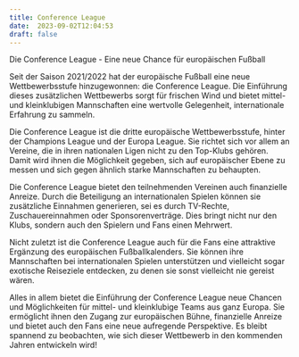 ```yaml
---
title: Conference League
date:  2023-09-02T12:04:53
draft: false
---
```


Die Conference League - Eine neue Chance für europäischen Fußball

Seit der Saison 2021/2022 hat der europäische Fußball eine neue Wettbewerbsstufe hinzugewonnen: die Conference League. Die Einführung dieses zusätzlichen Wettbewerbs sorgt für frischen Wind und bietet mittel- und kleinklubigen Mannschaften eine wertvolle Gelegenheit, internationale Erfahrung zu sammeln.

Die Conference League ist die dritte europäische Wettbewerbsstufe, hinter der Champions League und der Europa League. Sie richtet sich vor allem an Vereine, die in ihren nationalen Ligen nicht zu den Top-Klubs gehören. Damit wird ihnen die Möglichkeit gegeben, sich auf europäischer Ebene zu messen und sich gegen ähnlich starke Mannschaften zu behaupten.

Die Conference League bietet den teilnehmenden Vereinen auch finanzielle Anreize. Durch die Beteiligung an internationalen Spielen können sie zusätzliche Einnahmen generieren, sei es durch TV-Rechte, Zuschauereinnahmen oder Sponsorenverträge. Dies bringt nicht nur den Klubs, sondern auch den Spielern und Fans einen Mehrwert.

Nicht zuletzt ist die Conference League auch für die Fans eine attraktive Ergänzung des europäischen Fußballkalenders. Sie können ihre Mannschaften bei internationalen Spielen unterstützen und vielleicht sogar exotische Reiseziele entdecken, zu denen sie sonst vielleicht nie gereist wären.

Alles in allem bietet die Einführung der Conference League neue Chancen und Möglichkeiten für mittel- und kleinklubige Teams aus ganz Europa. Sie ermöglicht ihnen den Zugang zur europäischen Bühne, finanzielle Anreize und bietet auch den Fans eine neue aufregende Perspektive. Es bleibt spannend zu beobachten, wie sich dieser Wettbewerb in den kommenden Jahren entwickeln wird!